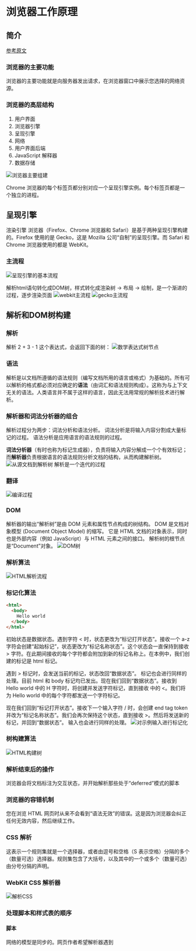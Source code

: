 # 浏览器工作原理
## 简介
[参考原文](https://www.html5rocks.com/zh/tutorials/internals/howbrowserswork/)
### 浏览器的主要功能
浏览器的主要功能就是向服务器发出请求，在浏览器窗口中展示您选择的网络资源。

### 浏览器的高层结构
1. 用户界面 
2. 浏览器引擎
3. 呈现引擎
4. 网络
5. 用户界面后端
6. JavaScript 解释器
7. 数据存储

![浏览器主要组建](../Assets/how_browser_work/browser_main_component.png)

Chrome 浏览器的每个标签页都分别对应一个呈现引擎实例。每个标签页都是一个独立的进程。


## 呈现引擎
渲染引擎
浏览器（Firefox、Chrome 浏览器和 Safari）是基于两种呈现引擎构建的。Firefox 使用的是 Gecko，这是 Mozilla 公司“自制”的呈现引擎。而 Safari 和 Chrome 浏览器使用的都是 WebKit。

### 主流程

![呈现引擎的基本流程](../Assets/how_browser_work/render_engine_basic_flow.png)

解析html语句转化成DOM树，样式转化成渲染树 -> 布局 -> 绘制，是一个渐进的过程，逐步渲染页面
![webkit主流程](../Assets/how_browser_work/webkit_flow.png)
![gecko主流程](../Assets/how_browser_work/gecko.jpg)

## 解析和DOM树构建
### 解析
解析 2 + 3 - 1 这个表达式，会返回下面的树：
![数学表达式树节点](../Assets/how_browser_work/math_express_tree_node.png)

### 语法
解析是以文档所遵循的语法规则（编写文档所用的语言或格式）为基础的。所有可以解析的格式都必须对应确定的**语法**（由词汇和语法规则构成）。这称为与上下文无关的语法。人类语言并不属于这样的语言，因此无法用常规的解析技术进行解析。

### 解析器和词法分析器的组合
解析过程分为两步：词法分析和语法分析。
词法分析是将输入内容分割成大量标记的过程。
语法分析是应用语言的语法规则的过程。

**词法分析器**（有时也称为标记生成器），负责将输入内容分解成一个个有效标记；而**解析器**负责根据语言的语法规则分析文档的结构，从而构建解析树。
![从源文档到解析树](../Assets/how_browser_work/analysis_parse_tree.png)
解析是一个迭代的过程

### 翻译
![编译过程](../Assets/how_browser_work/parsing_progress.png)

### DOM
解析器的输出“解析树”是由 DOM 元素和属性节点构成的树结构。
DOM 是文档对象模型 (Document Object Model) 的缩写。
它是 HTML 文档的对象表示，同时也是外部内容（例如 JavaScript）与 HTML 元素之间的接口。
解析树的根节点是“Document”对象。
![DOM树](../Assets/how_browser_work/DOM_tree.png)

### 解析算法
![HTML解析流程](../Assets/how_browser_work/HTML_parsing.png)
### 标记化算法
```html
<html>
  <body>
    Hello world
  </body>
</html>
```
初始状态是数据状态。遇到字符 < 时，状态更改为“标记打开状态”。接收一个 a-z 字符会创建“起始标记”，状态更改为“标记名称状态”。这个状态会一直保持到接收 > 字符。在此期间接收的每个字符都会附加到新的标记名称上。在本例中，我们创建的标记是 html 标记。

遇到 > 标记时，会发送当前的标记，状态改回“数据状态”。<body> 标记也会进行同样的处理。目前 html 和 body 标记均已发出。现在我们回到“数据状态”。接收到 Hello world 中的 H 字符时，将创建并发送字符标记，直到接收 </body> 中的 <。我们将为 Hello world 中的每个字符都发送一个字符标记。

现在我们回到“标记打开状态”。接收下一个输入字符 / 时，会创建 end tag token 并改为“标记名称状态”。我们会再次保持这个状态，直到接收 >。然后将发送新的标记，并回到“数据状态”。</html> 输入也会进行同样的处理。
![对示例输入进行标记化](../Assets/how_browser_work/input_label.png)
### 树构建算法
![HTML构建树](../Assets/how_browser_work/HTML_tree_build.png)
### 解析结束后的操作
浏览器会将文档标注为交互状态，并开始解析那些处于“deferred”模式的脚本
### 浏览器的容错机制
您在浏览 HTML 网页时从来不会看到“语法无效”的错误。这是因为浏览器会纠正任何无效内容，然后继续工作。

### CSS 解析
这表示一个规则集就是一个选择器，或者由逗号和空格（S 表示空格）分隔的多个（数量可选）选择器。规则集包含了大括号，以及其中的一个或多个（数量可选）由分号分隔的声明。
### WebKit CSS 解析器
![解析CSS](../Assets/how_browser_work/parsing_CSS.png)
### 处理脚本和样式表的顺序
#### 脚本
网络的模型是同步的。网页作者希望解析器遇到 <script> 标记时立即解析并执行脚本。文档的解析将停止，直到脚本执行完毕。如果脚本是外部的，那么解析过程会停止，直到从网络同步抓取资源完成后再继续。此模型已经使用了多年，也在 HTML4 和 HTML5 规范中进行了指定。作者也可以将脚本标注为“defer”，这样它就不会停止文档解析，而是等到解析结束才执行。HTML5 增加了一个选项，可将脚本标记为异步，以便由其他线程解析和执行。
#### 预解析
WebKit 和 Firefox 都进行了这项优化。在执行脚本时，其他线程会解析文档的其余部分，找出并加载需要通过网络加载的其他资源。通过这种方式，资源可以在并行连接上加载，从而提高总体速度。请注意，预解析器不会修改 DOM 树，而是将这项工作交由主解析器处理；预解析器只会解析外部资源（例如外部脚本、样式表和图片）的引用。

#### 样式表
Firefox 在样式表加载和解析的过程中，会禁止所有脚本。而对于 WebKit 而言，仅当脚本尝试访问的样式属性可能受尚未加载的样式表影响时，它才会禁止该脚本。

## 呈现树构建
### 呈现树和 DOM 树的关系
## 布局

## 绘制

## 动态变化

## 呈现引擎的线程

## CSS2 可视化模型

## 资源